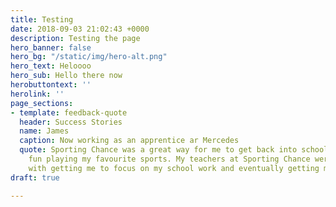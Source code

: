 ```yaml
---
title: Testing
date: 2018-09-03 21:02:43 +0000
description: Testing the page
hero_banner: false
hero_bg: "/static/img/hero-alt.png"
hero_text: Heloooo
hero_sub: Hello there now
herobuttontext: ''
herolink: ''
page_sections:
- template: feedback-quote
  header: Success Stories
  name: James
  caption: Now working as an apprentice ar Mercedes
  quote: Sporting Chance was a great way for me to get back into school while having
    fun playing my favourite sports. My teachers at Sporting Chance were very helpful
    with getting me to focus on my school work and eventually getting me to work independently.
draft: true

---
```

